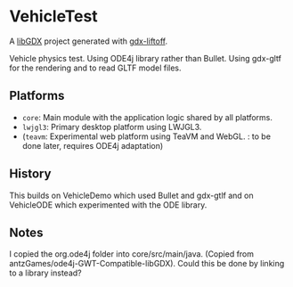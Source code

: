 # VehicleTest

A [libGDX](https://libgdx.com/) project generated with [gdx-liftoff](https://github.com/tommyettinger/gdx-liftoff).

Vehicle physics test. Using ODE4j library rather than Bullet.
Using gdx-gltf for the rendering and to read GLTF model files.



## Platforms

- `core`: Main module with the application logic shared by all platforms.
- `lwjgl3`: Primary desktop platform using LWJGL3.
- (`teavm`: Experimental web platform using TeaVM and WebGL. : to be done later, requires ODE4j adaptation)

## History

This builds on VehicleDemo which used Bullet and gdx-gtlf and on VehicleODE which experimented with the ODE library.

## Notes

I copied the org.ode4j folder into core/src/main/java. (Copied from antzGames/ode4j-GWT-Compatible-libGDX). Could this be done by linking to a library instead? 
